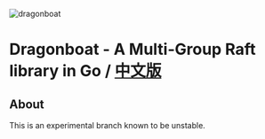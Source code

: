 ![dragonboat](./doc/dragonboat.jpg)
# Dragonboat - A Multi-Group Raft library in Go / [中文版](README.CHS.md) ##

## About ##

This is an experimental branch known to be unstable.
